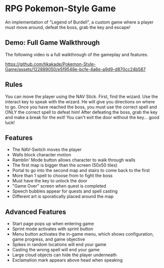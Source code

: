 # RPG Pokemon-Style Game
An implementation of "Legend of Burdell", a custom game where a player must move around, defeat the boss, grab the key and escape!

## Demo: Full Game Walkthrough
The following video is a full walkthrough of the gameplay and features.

https://github.com/tjkakade/Pokemon-Style-Game/assets/122889050/e5f9548e-bcfe-4a6e-a9d9-d870cc24b587

## Rules
You can move the player using the NAV Stick. First, find the wizard. Use the interact key to speak with the wizard. He will give you directions on where to go. Once you have reached the boss, you must use the correct spell and ONLY the correct spell to defeat him! After defeating the boss, grab the key and make a break for the exit! You can't exit the door without the key... good luck!

## Features
- The NAV-Switch moves the player
- Walls block character motion
- Ramblin' Mode button allows character to walk through walls
- The first map is bigger than the screen (50x50 tiles)
- Portal to go into the second map and stairs to come back to the first
- More than 1 spell to choose from to fight the boss
- Must have the key to unlock the door
- "Game Over" screen when quest is completed
- Speech bubbles appear for quests and spell casting
- Different art is sporatically placed around the map

## Advanced Features
- Start page pops up when entering game
- Sprint mode activates with sprint button
- Menu button activates the in-game menu, which shows configuration, game progress, and game objective
- Spikes in random locations will end your game
- Casting the wrong spell will end your game
- Large cloud objects can hide the player underneath
- Exclamation mark appears above head when speaking
